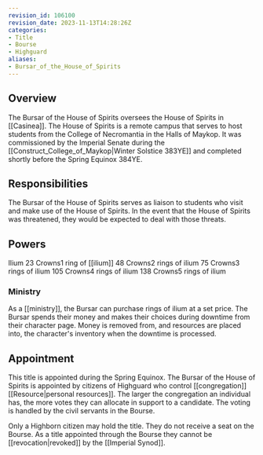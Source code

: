 ```yaml
---
revision_id: 106100
revision_date: 2023-11-13T14:28:26Z
categories:
- Title
- Bourse
- Highguard
aliases:
- Bursar_of_the_House_of_Spirits
---
```


## Overview
The Bursar of the House of Spirits oversees the House of Spirits in [[Casinea]]. The House of Spirits is a remote campus that serves to host students from the College of Necromantia in the Halls of Maykop. It was commissioned by the Imperial Senate during the [[Construct_College_of_Maykop|Winter Solstice 383YE]] and completed shortly before the Spring Equinox 384YE.

## Responsibilities
The Bursar of the House of Spirits serves as liaison to students who visit and make use of the House of Spirits. In the event that the House of Spirits was threatened, they would be expected to deal with those threats.

## Powers

Ilium
23 Crowns1 ring of [[ilium]]
48 Crowns2 rings of ilium
75 Crowns3 rings of ilium
105 Crowns4 rings of ilium
138 Crowns5 rings of ilium


### Ministry
As a [[ministry]], the Bursar can purchase rings of ilium at a set price. The Bursar spends their money and makes their choices during downtime from their character page. Money is removed from, and resources are placed into, the character's inventory when the downtime is processed.

## Appointment
This title is appointed during the Spring Equinox. The Bursar of the House of Spirits is appointed by citizens of Highguard who control [[congregation]] [[Resource|personal resources]]. The larger the congregation an individual has, the more votes they can allocate in support to a candidate. The voting is handled by the civil servants in the Bourse. 

Only a Highborn citizen may hold the title. They do not receive a seat on the Bourse. As a title appointed through the Bourse they cannot be [[revocation|revoked]] by the [[Imperial Synod]].


 


